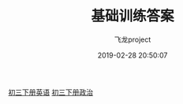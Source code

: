 ﻿---
title: 基础训练答案
author: 飞龙project
avatar: 'https://wx1.sinaimg.cn/large/006bYVyvgy1ftand2qurdj303c03cdfv.jpg'
authorLink: /
authorAbout: 一个好奇的人
authorDesc: 一个好奇的人
categories: 答案
comments: true
date: 2019-02-28 20:50:07
tags: 答案
keywords:
description:
photos: https://feilongproject.github.io/img/五三.jpg
---
 [初三下册英语](https://feilongproject.github.io/daan/8_2_3.html)
 [初三下册政治](https://feilongproject.github.io/daan/8_2_7.html)
